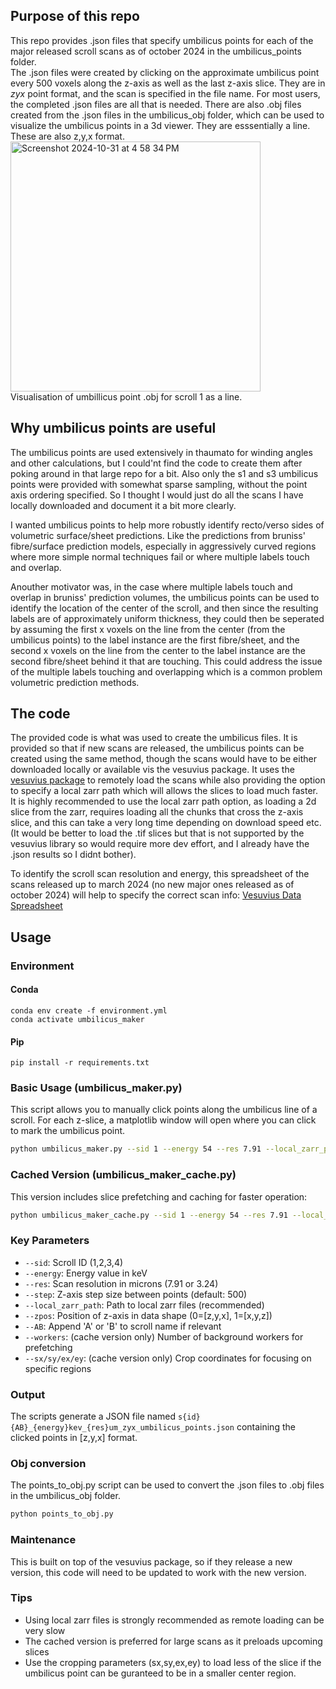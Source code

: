 ## Purpose of this repo
This repo provides .json files that specify umbilicus points for each of the major released scroll scans as of october 2024 in the umbilicus_points folder.<br>
The .json files were created by clicking on the approximate umbilicus point every 500 voxels along the z-axis as well as the last z-axis slice.
They are in *zyx* point format, and the scan is specified in the file name. 
For most users, the completed .json files are all that is needed.
There are also .obj files created from the .json files in the umbilicus_obj folder, which can be used to visualize the umbilicus points in a 3d viewer. They are esssentially a line. These are also z,y,x format.<br>
<img width="400" alt="Screenshot 2024-10-31 at 4 58 34 PM" src="https://github.com/user-attachments/assets/6c7d1f78-2f34-4840-aae7-8b0cec6d029d"><br>
Visualisation of umbillicus point .obj for scroll 1 as a line.

## Why umbilicus points are useful

The umbilicus points are used extensively in thaumato for winding angles and other calculations, but I could'nt find the code to create them after poking around in that large repo for a bit. Also only the s1 and s3 umbilicus points were provided with somewhat sparse sampling, without the point axis ordering specified. So I thought I would just do all the scans I have locally downloaded and document it a bit more clearly.

I wanted umbilicus points to help more robustly identify recto/verso sides of volumetric surface/sheet predictions. Like the predictions from bruniss' fibre/surface prediction models, especially in aggressively curved regions where more simple normal techniques fail or where multiple labels touch and overlap. 

Anouther motivator was, in the case where multiple labels touch and overlap in bruniss' prediction volumes, the umbilicus points can be used to identify the location of the center of the scroll, and then since the resulting labels are of approximately uniform thickness, they could then be seperated by assuming the first x voxels on the line from the center (from the umbilicus points) to the label instance are the first fibre/sheet, and the second x voxels on the line from the center to the label instance are the second fibre/sheet behind it that are touching. This could address the issue of the multiple labels touching and overlapping which is a common problem volumetric prediction methods.

## The code

The provided code is what was used to create the umbilicus files. It is provided so that if new scans are released, the umbilicus points can be created using the same method, though the scans would have to be either downloaded locally or available vis the vesuvius package. It uses the [vesuvius package](https://github.com/ScrollPrize/vesuvius)
to remotely load the scans while also providing the option to specify a local zarr path which will allows the slices to load much faster.
It is highly recommended to use the local zarr path option, as loading a 2d slice from the zarr, requires loading all the chunks that cross the z-axis slice, and this can take a very long time depending on download speed etc. (It would be better to load the .tif slices but that is not supported by the vesuvius library so would require more dev effort, and I already have the .json results so I didnt bother).

To identify the scroll scan resolution and energy, this spreadsheet of the scans released 
up to march 2024 (no new major ones released as of october 2024) will help to specify the correct scan info: [Vesuvius Data Spreadsheet](https://docs.google.com/spreadsheets/d/1k-7HUyPSsE_Or-In-OrkbsXCLfPm1NTHj6vGvmH80R4/edit?usp=sharing)

## Usage

### Environment

#### Conda
```
conda env create -f environment.yml
conda activate umbilicus_maker
```

#### Pip
```
pip install -r requirements.txt
```

### Basic Usage (umbilicus_maker.py)
This script allows you to manually click points along the umbilicus line of a scroll. For each z-slice, a matplotlib window will open where you can click to mark the umbilicus point.

```bash
python umbilicus_maker.py --sid 1 --energy 54 --res 7.91 --local_zarr_path /path/to/zarr
```

### Cached Version (umbilicus_maker_cache.py)
This version includes slice prefetching and caching for faster operation:

```bash
python umbilicus_maker_cache.py --sid 1 --energy 54 --res 7.91 --local_zarr_path /path/to/zarr --workers 2
```

### Key Parameters
- `--sid`: Scroll ID (1,2,3,4)
- `--energy`: Energy value in keV
- `--res`: Scan resolution in microns (7.91 or 3.24)
- `--step`: Z-axis step size between points (default: 500)
- `--local_zarr_path`: Path to local zarr files (recommended)
- `--zpos`: Position of z-axis in data shape (0=[z,y,x], 1=[x,y,z])
- `--AB`: Append 'A' or 'B' to scroll name if relevant
- `--workers`: (cache version only) Number of background workers for prefetching
- `--sx/sy/ex/ey`: (cache version only) Crop coordinates for focusing on specific regions

### Output
The scripts generate a JSON file named `s{id}{AB}_{energy}kev_{res}um_zyx_umbilicus_points.json` containing the clicked points in [z,y,x] format.

### Obj conversion
The points_to_obj.py script can be used to convert the .json files to .obj files in the umbilicus_obj folder.
```bash
python points_to_obj.py
```

### Maintenance
This is built on top of the vesuvius package, so if they release a new version, this code will need to be updated to work with the new version.

### Tips
- Using local zarr files is strongly recommended as remote loading can be very slow
- The cached version is preferred for large scans as it preloads upcoming slices
- Use the cropping parameters (sx,sy,ex,ey) to load less of the slice if the umbilicus point can be guranteed to be in a smaller center region.
